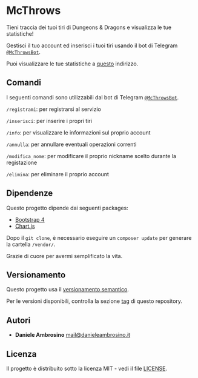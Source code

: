 # McThrows
Tieni traccia dei tuoi tiri di Dungeons & Dragons e visualizza le tue statistiche!

Gestisci il tuo account ed inserisci i tuoi tiri usando il bot di Telegram [`@McThrowsBot`](https://telegram.me/McThrowsBot).

Puoi visualizzare le tue statistiche a [questo](https://www.danieleambrosino.it/mcthrows/) indirizzo.

## Comandi
I seguenti comandi sono utilizzabili dal bot di Telegram [`@McThrowsBot`](https://telegram.me/McThrowsBot).

`/registrami`: per registrarsi al servizio

`/inserisci`: per inserire i propri tiri

`/info`: per visualizzare le informazioni sul proprio account

`/annulla`: per annullare eventuali operazioni correnti

`/modifica_nome`: per modificare il proprio nickname scelto durante la registazione

`/elimina`: per eliminare il proprio account

## Dipendenze
Questo progetto dipende dai seguenti packages:

- [Bootstrap 4](https://github.com/twbs/bootstrap)
- [Chart.js](https://github.com/chartjs/Chart.js)

Dopo il `git clone`, è necessario eseguire un `composer update` per generare la cartella `/vendor/`.

Grazie di cuore per avermi semplificato la vita.

## Versionamento
Questo progetto usa il [versionamento semantico](https://semver.org/lang/it/).

Per le versioni disponibili, controlla la sezione [tag](https://github.com/danieleambrosino/McThrows/tags) di questo repository.

## Autori
- **Daniele Ambrosino** <mail@danieleambrosino.it>

## Licenza
Il progetto è distribuito sotto la licenza MIT - vedi il file [LICENSE](https://github.com/danieleambrosino/McThrowsBot/LICENSE).